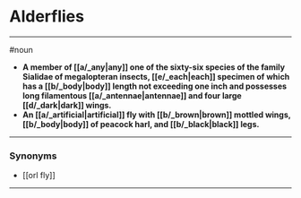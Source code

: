 # Alderflies
---
#noun
- **A member of [[a/_any|any]] one of the sixty-six species of the family Sialidae of megalopteran insects, [[e/_each|each]] specimen of which has a [[b/_body|body]] length not exceeding one inch and possesses long filamentous [[a/_antennae|antennae]] and four large [[d/_dark|dark]] wings.**
- **An [[a/_artificial|artificial]] fly with [[b/_brown|brown]] mottled wings, [[b/_body|body]] of peacock harl, and [[b/_black|black]] legs.**
---
### Synonyms
- [[orl fly]]
---
